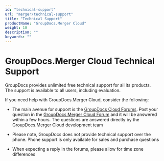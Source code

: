 ```yaml
---
id: "technical-support"
url: "merger/technical-support"
title: "Technical Support"
productName: "GroupDocs.Merger Cloud"
weight: 10
description: ""
keywords: ""
---
```


# GroupDocs.Merger Cloud Technical Support #

GroupDocs provides unlimited free technical support for all its products. The support is available to all users, including evaluation.

If you need help with GroupDocs.Merger Cloud, consider the following:

* The main avenue for support is the [GroupDocs Cloud Forums](https://forum.groupdocs.cloud/c/merger). Post your question in the [GroupDocs.Merger Cloud Forum](https://forum.groupdocs.cloud/c/merger) and it will be answered within a few hours. The questions are answered directly by the GroupDocs.Merger Cloud development team

* Please note, GroupDocs does not provide technical support over the phone. Phone support is only available for sales and purchase questions

* When expecting a reply in the forums, please allow for time zone differences